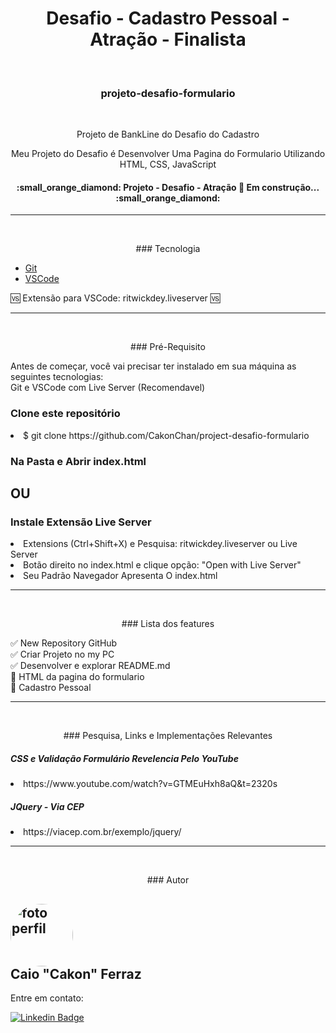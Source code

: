<h1 align="center"> Desafio - Cadastro Pessoal - Atração - Finalista </h1>

<br /> <h3 align="center">projeto-desafio-formulario</h3>

<br /> <p align="center">Projeto de BankLine do Desafio do Cadastro</p>

<p align="center"> Meu Projeto do Desafio é Desenvolver Uma Pagina do Formulario Utilizando HTML, CSS, JavaScript</p>

<h4 align="center"> :small_orange_diamond:  Projeto - Desafio - Atração 🚀 Em construção...  :small_orange_diamond: </h4>

<hr><br />
<p align="center"> ### Tecnologia </p>

- [Git](https://git-scm.com)
- [VSCode](https://code.visualstudio.com/)

 :vs: Extensão para VSCode: ritwickdey.liveserver  :vs:

<hr><br />
<p align="center"> ### Pré-Requisito </p>

Antes de começar, você vai precisar ter instalado em sua máquina as seguintes tecnologias:<br />
Git e VSCode com Live Server (Recomendavel)

<h3>Clone este repositório</h3>
<li>$ git clone https://github.com/CakonChan/project-desafio-formulario</li>

<h3>Na Pasta e Abrir index.html</h3>

<h2>OU</h2>

<h3>Instale Extensão Live Server</h3>
<li>Extensions (Ctrl+Shift+X) e Pesquisa: ritwickdey.liveserver ou Live Server</li>
<li>Botão direito no index.html e clique opção: "Open with Live Server"</li>
<li>Seu Padrão Navegador Apresenta O index.html</li>

<hr><br />

<p align="center"> ### Lista dos features </p>


:white_check_mark: New Repository GitHub <br />
:white_check_mark: Criar Projeto no my PC <br />
:white_check_mark: Desenvolver e explorar README.md <br />
:black_square_button: HTML da pagina do formulario <br />
:black_square_button: Cadastro Pessoal <br />

<hr><br />
<p align="center"> ### Pesquisa, Links e Implementações Relevantes </p>

<h5>CSS e Validação Formulário Revelencia Pelo YouTube</h5>
<li>https://www.youtube.com/watch?v=GTMEuHxh8aQ&t=2320s</li>
<h5>JQuery - Via CEP</h5>
<li>https://viacep.com.br/exemplo/jquery/</li>


<hr><br />
<p align="center"> ### Autor </p>

 
 <h2><img style="border-radius: 50%;" src="https://avatars.githubusercontent.com/u/51713097?v=4" width="100px;" alt="foto perfil"/>
 <br />   Caio "Cakon" Ferraz</h2>

Entre em contato:

[![Linkedin Badge](https://img.shields.io/badge/-Cakon-blue?style=flat-square&logo=Linkedin&logoColor=white&link=https://www.linkedin.com/in/caioporto-192/)](https://www.linkedin.com/in/caioporto-192/)